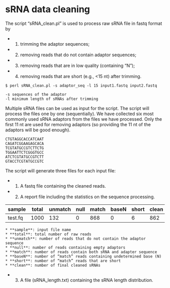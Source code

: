 
sRNA data cleaning 
==================

The script “sRNA_clean.pl” is used to process raw sRNA file in fastq format by
- 1. trimming the adaptor sequences;  
- 2. removing reads that do not contain adaptor sequences;
- 3. removing reads that are in low quality (containing “N”);
- 4. removing reads that are short (e.g., <15 nt) after trimming.

```
$ perl sRNA_clean.pl -s adaptor_seq -l 15 input1.fastq input2.fastq

-s sequences of the adaptor
-l minimum length of sRNAs after trimming
```

Multiple sRNA files can be used as input for the script. The script will process the files one by one (sequentially). We have collected six most commonly used sRNA adaptors from the files we have processed. Only the first 11 nt are used for removing adaptors (so providing the 11 nt of the adaptors will be good enough).

```
CTGTAGGCACCATCAAT
CAGATCGGAAGAGCACA
TCGTATGCCGTCTTCTG
TGGAATTCTCGGGTGCC
ATCTCGTATGCCGTCTT
GTACCTCGTATGCCGTC
```

The script will generate three files for each input file:

- 1. A fastq file containing the cleaned reads.
- 2. A report file including the statistics on the sequence processing.

| sample | total | unmatch | null | match | baseN | short | clean |
|---|---|---|---|---|---|---|---|
| test.fq | 1000 | 132 | 0 | 868 | 0 | 6 | 862 |

    * **sample**: input file name
    * **total**: total number of raw reads
    * **unmatch**: number of reads that do not contain the adaptor sequence
    * **null**: number of reads containing empty adaptors
    * **match**: number of reads contain both sRNA and adapter sequence
    * **baseN**: number of “match” reads containing undetermined base (N)
    * **short**: number of “match” reads that are short
    * **clean**: number of final cleaned sRNAs

- 3. A file (sRNA_length.txt) containing the sRNA length distribution.


